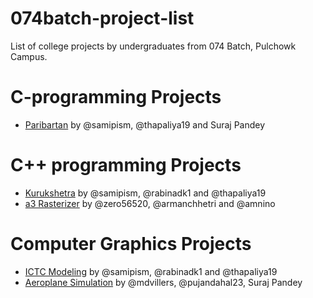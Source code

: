 # 074batch-project-list
List of college projects by undergraduates from 074 Batch, Pulchowk Campus.

# C-programming Projects
* [Paribartan](https://github.com/samipism/project) by @samipism, @thapaliya19 and Suraj Pandey

# C++ programming Projects
* [Kurukshetra](https://github.com/rabinadk1/kurukshetra) by @samipism, @rabinadk1 and @thapaliya19
* [a3 Rasterizer](https://github.com/amnino/a3) by @zero56520, @armanchhetri and @amnino

# Computer Graphics Projects 
* [ICTC Modeling](https://github.com/rabinadk1/ICTC-modeling) by @samipism, @rabinadk1 and @thapaliya19
* [Aeroplane Simulation](https://github.com/mdvillers/Aeroplane-simulation) by @mdvillers, @pujandahal23, Suraj Pandey 

